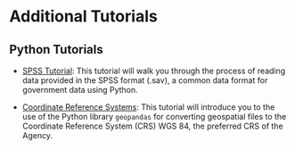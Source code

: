 # Additional Tutorials

## Python Tutorials
* [SPSS Tutorial](https://colab.research.google.com/drive/1yDgLfxOliQdZB-82rT9erAYWWaP-yupP): This tutorial will walk you through the process of reading data provided in the SPSS format (.sav), a common data format for government data using Python. 

* [Coordinate Reference Systems](https://colab.research.google.com/drive/1IKSLavz_wJrppbYl32kfZaZWo8f-ZAke): This tutorial will introduce you to the use of the Python library `geopandas` for converting geospatial files to the Coordinate Reference System (CRS) WGS 84, the preferred CRS of the Agency.
